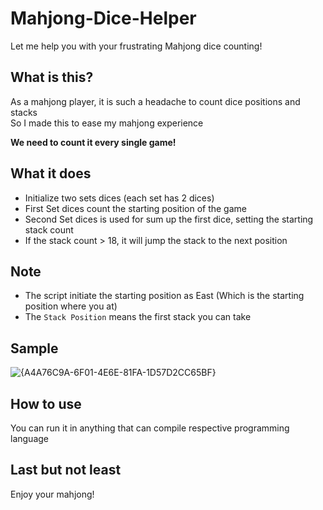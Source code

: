 # Mahjong-Dice-Helper
Let me help you with your frustrating Mahjong dice counting!

## What is this?
As a mahjong player, it is such a headache to count dice positions and stacks\
So I made this to ease my mahjong experience

**We need to count it every single game!**

## What it does
- Initialize two sets dices (each set has 2 dices)
- First Set dices count the starting position of the game
- Second Set dices is used for sum up the first dice, setting the starting stack count
- If the stack count > 18, it will jump the stack to the next position

## Note
- The script initiate the starting position as East (Which is the starting position where you at)
- The `Stack Position` means the first stack you can take


## Sample
![{A4A76C9A-6F01-4E6E-81FA-1D57D2CC65BF}](https://github.com/user-attachments/assets/c406c36a-8805-407f-8eec-fb8895709ef1)

## How to use
You can run it in anything that can compile respective programming language

## Last but not least
Enjoy your mahjong!
